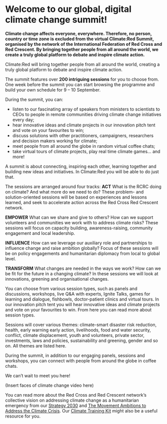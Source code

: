 # Welcome to our global, digital climate change summit!


**Climate change affects everyone, everywhere. Therefore, no person, country or time zone is excluded from the virtual Climate:Red Summit, organised by the network of the International Federation of Red Cross and Red Crescent. By bringing together people from all around the world, we create a truly global platform to debate and inspire climate action.**

Climate:Red will bring together people from all around the world, creating a truly global platform to debate and inspire climate action. 

The summit features over **200 intriguing sessions** for you to choose from. One week before the summit you can start browsing the programme and build your own schedule for 9 – 10 September. 

During the summit, you can: 
* listen to our fascinating array of speakers from ministers to scientists to CEOs to people in remote communities driving climate change initiatives every day; 
* hear innovative ideas and climate projects in our innovation pitch tent and vote on your favourites to win; 
* discuss solutions with other practitioners, campaigners, researchers and decision makers working for climate; 
* meet people from all around the globe in random virtual coffee chats; 
* take virtual tours of climate projects, play real time climate games… and more!

A summit is about connecting, inspiring each other, learning together and building new ideas and initiatives. In Climate:Red you will be able to do just that. 

The sessions are arranged around four tracks:
**ACT**
What is the RCRC doing on climate? And what more do we need to do? These problem- and solution-oriented sessions will be based on experiences and lessons learned, and seek to accelerate action across the Red Cross Red Crescent network.

**EMPOWER**
What can we share and give to others? How can we support volunteers and communities we work with to address climate risks? These sessions will focus on capacity building, awareness-raising, community engagement and local leadership.

**INFLUENCE**
How can we leverage our auxiliary role and partnerships to influence change and raise ambition globally? Focus of these sessions will be on policy engagements and humanitarian diplomacy from local to global level.

**TRANSFORM**
What changes are needed in the ways we work? How can we be fit for the future in a changing climate? In these sessions we will look at innovations, greening and organisational changes.

You can choose from various session types, such as panels and discussions, workshops, live Q&A with experts, Ignite Talks, games for learning and dialogue, fishbowls, doctor-patient clinics and virtual tours. In our innovation pitch tent you will hear innovative ideas and climate projects and vote on your favourites to win. From here you can read more about session types. 

Sessions will cover various themes: climate-smart disaster risk reduction, health, early warning early action, livelihoods, food and water security, conflict, climate displacement, youth and volunteers, private sector, investments, laws and policies, sustainability and greening, gender and so on. All themes are listed here.

During the summit, in addition to our engaging panels, sessions and workshops, you can connect with people from around the globe in coffee chats.

We can’t wait to meet you here!

(Insert faces of climate change video here) 
  
You can read more about the Red Cross and Red Crescent network’s collective vision on addressing climate change as a humanitarian emergency from our [Strategy 2030](https://future-rcrc.com/strategy-2030/) and [The Movement Ambitions to Address the Climate Crisis](https://media.ifrc.org/ifrc/wp-content/uploads/sites/5/2020/02/Movement-Climate-Ambitions-2020-final.pdf). Our [Climate Training Kit](https://www.climatecentre.org/training) might also be a useful resource for you.


